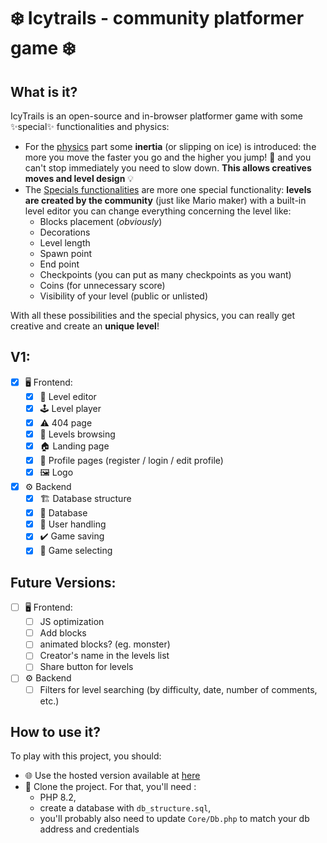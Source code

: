 # ❄️ Icytrails - community platformer game ❄️
## What is it?
IcyTrails is an open-source and in-browser platformer game with some ✨special✨ functionalities and physics: 
- For the <u>physics</u> part some **inertia** (or slipping on ice) is introduced: the more you move the faster you go and the higher you jump! 💨 and you can't stop immediately you need to slow down. **This allows creatives moves and level design** 💡
- The <u>Specials functionalities</u> are more one special functionality: **levels are created by the community** (just like Mario maker) with a built-in level editor you can change everything  concerning the level like:
  - Blocks placement (*obviously*)
  - Decorations
  - Level length
  - Spawn point
  - End point
  - Checkpoints (you can put as many checkpoints as you want)
  - Coins (for unnecessary  score)
  - Visibility of your level (public or unlisted)

With all these possibilities and the special physics, you can really get creative and create an **unique level**!
## V1:
- [x] 🖥️ Frontend: 
  - [x] 🔧 Level editor
  - [x] 🕹️ Level player
  - [x] ⚠️ 404 page
  - [x] 🔎 Levels browsing
  - [x] 🏠 Landing page
  - [x] 👤 Profile pages (register / login / edit profile)
  - [x] 🖼️ Logo
- [x] ⚙️ Backend
  - [x] 🏗️ Database structure
  - [x] 📜 Database
  - [x] 👤 User handling
  - [x] ✔️ Game saving
  - [x] 🎯 Game selecting
## Future Versions:
- [ ] 🖥️ Frontend:
  - [ ] JS optimization
  - [ ] Add blocks
  - [ ] animated blocks? (eg. monster)
  - [ ] Creator's name in the levels list
  - [ ] Share button for levels
- [ ] ⚙️ Backend
  - [ ] Filters for level searching (by difficulty, date, number of comments, etc.)

## How to use it?
To play with this project, you should:
- 🌐 Use the hosted version available at [here](https://icytrails.maxime-morel.xyz)
- 🔧 Clone the project. For that, you'll need :
  - PHP 8.2,
  - create a database with `db_structure.sql`, 
  - you'll probably also need to update `Core/Db.php` to match your db address and credentials